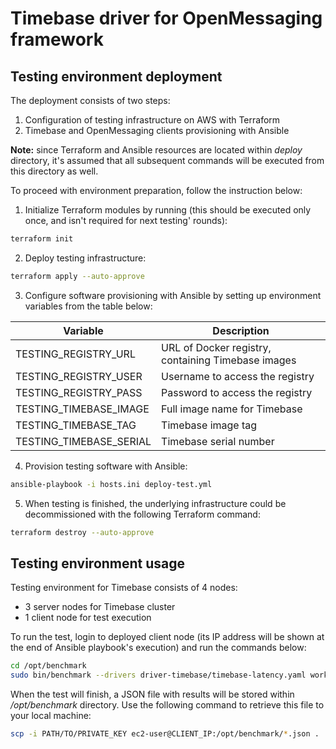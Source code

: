 # Timebase driver for OpenMessaging framework

## Testing environment deployment

The deployment consists of two steps:
1. Configuration of testing infrastructure on AWS with Terraform
2. Timebase and OpenMessaging clients provisioning with Ansible

**Note:** since Terraform and Ansible resources are located within _deploy_ directory, it's assumed that all subsequent commands will be executed from this directory as well.

To proceed with environment preparation, follow the instruction below:
1. Initialize Terraform modules by running (this should be executed only once, and isn't required for next testing' rounds):
```bash
terraform init
```
2. Deploy testing infrastructure:
```bash
terraform apply --auto-approve
```
3. Configure software provisioning with Ansible by setting up environment variables from the table below:

| Variable                  | Description |
| -----------               | ----------- |
| TESTING_REGISTRY_URL      | URL of Docker registry, containing Timebase images|
| TESTING_REGISTRY_USER     | Username to access the registry                   |
| TESTING_REGISTRY_PASS     | Password to access the registry                   |
| TESTING_TIMEBASE_IMAGE    | Full image name for Timebase                      |
| TESTING_TIMEBASE_TAG      | Timebase image tag                                |
| TESTING_TIMEBASE_SERIAL   | Timebase serial number                            |

4. Provision testing software with Ansible:
```bash
ansible-playbook -i hosts.ini deploy-test.yml
```
5. When testing is finished, the underlying infrastructure could be decommissioned with the following Terraform command:
```bash
terraform destroy --auto-approve
```

## Testing environment usage
Testing environment for Timebase consists of 4 nodes:
 - 3 server nodes for Timebase cluster
 - 1 client node for test execution

To run the test, login to deployed client node (its IP address will be shown at the end of Ansible playbook's execution) and run the commands below:
```bash
cd /opt/benchmark
sudo bin/benchmark --drivers driver-timebase/timebase-latency.yaml workloads/1-topic-16-partition-256b.yaml
```

When the test will finish, a JSON file with results will be stored within _/opt/benchmark_ directory. Use the following command to retrieve this file to your local machine:
```bash
scp -i PATH/TO/PRIVATE_KEY ec2-user@CLIENT_IP:/opt/benchmark/*.json .
``` 
